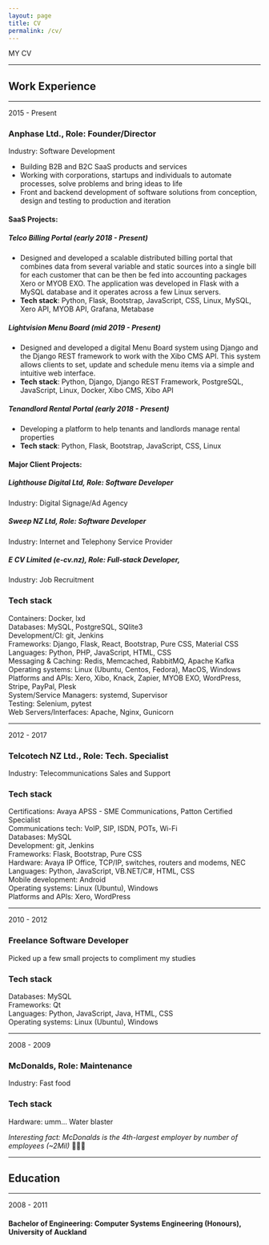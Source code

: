 ```yaml
---
layout: page
title: CV
permalink: /cv/
---
```


MY CV

----
## Work Experience

----
2015 - Present
### Anphase Ltd., Role: Founder/Director
Industry: Software Development
* Building B2B and B2C SaaS products and services
* Working with corporations, startups and individuals to automate processes, solve problems and bring ideas to life
* Front and backend development of software solutions from conception, design and testing to production and iteration

#### SaaS Projects:

##### Telco Billing Portal (early 2018 - Present) 
* Designed and developed a scalable distributed billing portal that combines data from several variable and static sources into a single bill for each customer that can be then be fed into accounting packages Xero or MYOB EXO. The application was developed in Flask with a MySQL database and it operates across a few Linux servers.
* **Tech stack**: Python, Flask, Bootstrap, JavaScript, CSS, Linux, MySQL, Xero API, MYOB API, Grafana, Metabase

##### Lightvision Menu Board (mid 2019 - Present)
* Designed and developed a digital Menu Board system using Django and the Django REST framework to work with the Xibo CMS API. This system allows clients to set, update and schedule menu items via a simple and intuitive web interface.
* **Tech stack**: Python, Django, Django REST Framework, PostgreSQL, JavaScript, Linux, Docker, Xibo CMS, Xibo API

##### Tenandlord Rental Portal (early 2018 - Present)
* Developing a platform to help tenants and landlords manage rental properties
* **Tech stack**: Python, Flask, Bootstrap, JavaScript, CSS, Linux


#### Major Client Projects:

##### Lighthouse Digital Ltd, Role: Software Developer
Industry: Digital Signage/Ad Agency

##### Sweep NZ Ltd, Role: Software Developer
Industry: Internet and Telephony Service Provider

##### E CV Limited (e-cv.nz), Role: Full-stack Developer,
Industry: Job Recruitment

### Tech stack
Containers: Docker, lxd <br>
Databases: MySQL, PostgreSQL, SQlite3 <br>
Development/CI: git, Jenkins <br>
Frameworks: Django, Flask, React, Bootstrap, Pure CSS, Material CSS <br>
Languages: Python, PHP, JavaScript, HTML, CSS <br>
Messaging & Caching: Redis, Memcached, RabbitMQ, Apache Kafka <br>
Operating systems: Linux (Ubuntu, Centos, Fedora), MacOS, Windows <br>
Platforms and APIs: Xero, Xibo, Knack, Zapier, MYOB EXO, WordPress, Stripe, PayPal, Plesk <br>
System/Service Managers: systemd, Supervisor <br>
Testing: Selenium, pytest <br>
Web Servers/Interfaces: Apache, Nginx, Gunicorn <br>

----
2012 - 2017 
### Telcotech NZ Ltd., Role: Tech. Specialist
Industry: Telecommunications Sales and Support

### Tech stack
Certifications: Avaya APSS - SME Communications, Patton Certified Specialist <br>
Communications tech: VoIP, SIP, ISDN, POTs, Wi-Fi <br>
Databases: MySQL <br>
Development: git, Jenkins <br>
Frameworks: Flask, Bootstrap, Pure CSS <br>
Hardware: Avaya IP Office, TCP/IP, switches, routers and modems, NEC <br>
Languages: Python, JavaScript, VB.NET/C#, HTML, CSS <br>
Mobile development: Android <br>
Operating systems: Linux (Ubuntu), Windows <br>
Platforms and APIs: Xero, WordPress <br>

----
2010 - 2012
### Freelance Software Developer
Picked up a few small projects to compliment my studies

### Tech stack
Databases: MySQL <br>
Frameworks: Qt <br>
Languages: Python, JavaScript, Java, HTML, CSS <br>
Operating systems: Linux (Ubuntu), Windows <br>

----
2008 - 2009
### McDonalds, Role: Maintenance
Industry: Fast food  

### Tech stack
Hardware: umm... Water blaster 

*Interesting fact: McDonalds is the 4th-largest employer by number of employees (~2Mil)*
🍔🍟🥯

----
## Education

----
2008 - 2011
#### Bachelor of Engineering: Computer Systems Engineering (Honours), University of Auckland
